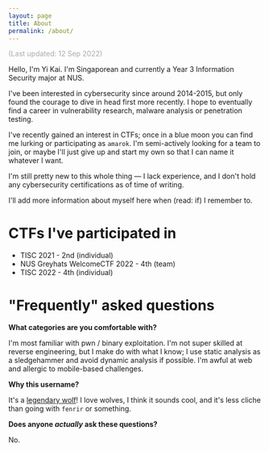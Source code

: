 ```yaml
---
layout: page
title: About
permalink: /about/
---
```

<span style="color:#aaaaaa">(Last updated: 12 Sep 2022)</span>

Hello, I'm Yi Kai. I'm Singaporean and currently a Year 3 Information Security major at NUS.

I've been interested in cybersecurity since around 2014-2015, but only found the courage to dive in head first more recently. I hope to eventually find a career in vulnerability research, malware analysis or penetration testing.

I've recently gained an interest in CTFs; once in a blue moon you can find me lurking or participating as `amarok`. I'm semi-actively looking for a team to join, or maybe I'll just give up and start my own so that I can name it whatever I want.

I'm still pretty new to this whole thing — I lack experience, and I don't hold any cybersecurity certifications as of time of writing.

I'll add more information about myself here when (read: if) I remember to.

# CTFs I've participated in
* TISC 2021 - 2nd (individual)
* NUS Greyhats WelcomeCTF 2022 - 4th (team)
* TISC 2022 - 4th (individual)

# "Frequently" asked questions
**What categories are you comfortable with?**

I'm most familiar with pwn / binary exploitation. I'm not super skilled at reverse engineering, but I make do with what I know; I use static analysis as a sledgehammer and avoid dynamic analysis if possible. I'm awful at web and allergic to mobile-based challenges.

**Why this username?**

It's a [legendary wolf](https://en.wikipedia.org/wiki/Amarok_(wolf))! I love wolves, I think it sounds cool, and it's less cliche than going with `fenrir` or something.

**Does anyone _actually_ ask these questions?**

No.